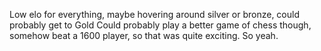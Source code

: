 Low elo for everything, maybe hovering around silver or bronze, could probably get to Gold
Could probably play a better game of chess though, somehow beat a 1600 player, so that was quite exciting.
So yeah.
